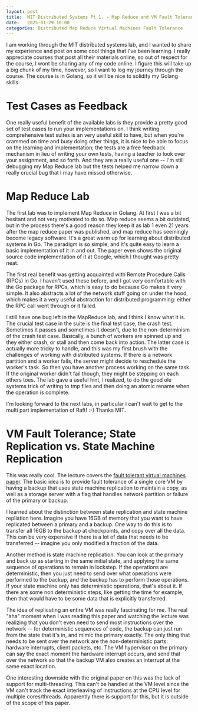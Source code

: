 ```yaml
---
layout: post
title:  MIT Distributed Systems Pt 1. - Map Reduce and VM Fault Tolerance
date:   2025-01-29 10:00
categories: Distributed Map Reduce Virtual Machines Fault Tolerance
---
```


I am working through the MIT distributed systems lab, and I wanted to share my experience and post on some cool things that I've been learning. I really appreciate courses that post all their materials online, so out of respect for the course, I wont be sharing any of my code online. I figure this will take up a big chunk of my time, however, so I want to log my journey through the course. The course is in Golang, so it will be nice to solidify my Golang skills. 

# Test Cases as Feedback

One really useful benefit of the available labs is they provide a pretty good set of test cases to run your implementations on. I think writing comprehensive test suites is an very useful skill to have, but when you're crammed on time and busy doing other things, it is nice to be able to focus on the learning and implementation; the tests are a free feedback mechanism in lieu of writing your own tests, having a teacher to look over your assignment, and so forth. And they are a really useful one -- I'm still debugging my Map Reduce lab but the tests helped me narrow down a really crucial bug that I may have missed otherwise. 

# Map Reduce Lab

The first lab was to implement Map Reduce in Golang. At first I was a bit hesitant and not very motivated to do so. Map reduce seems a bit outdated, but in the process there's a good reason they keep it as lab 1 even 21 years after the map reduce paper was published, and map reduce has seemingly become legacy software. It's a great warm up for learning about distributed systems in Go. The paradigm is so simple, and it's quite easy to learn a basic implementation of it in and out. The paper even shows the original source code implementation of it at Google, which I thought was pretty neat. 

The first real benefit was getting acquainted with Remote Procedure Calls (RPCs) in Go. I haven't used these before, and I got very comfortable with the Go package for RPCs, which is easy to do because Go makes it very simple. It also abstracts a lot of the network stuff going on under the hood, which makes it a very useful abstraction for distributed programming: either the RPC call went through or it failed. 

I still have one bug left in the MapReduce lab, and I think I know what it is. The crucial test case in the suite is the final test case, the crash test. Sometimes it passes and sometimes it doesn't, due to the non-determinism of the crash test case. Basically, a bunch of workers are spinned up and they either crash, or stall and then come back into action. The latter case is actually more tricky to handle, and this was my first brush with the challenges of working with distributed systems. If there is a network partition and a worker fails, the server might decide to reschedule the worker's task. So then you have another process working on the same task. If the original worker didn't fail though, they might be stepping on each others toes. The lab gave a useful hint, I realized, to do the good ole systems trick of writing to tmp files and then doing an atomic rename when the operation is complete. 

I'm looking forward to the next labs, in particular I can't wait to get to the multi part implementation of Raft! :-) Thanks MIT. 

# VM Fault Tolerance; State Replication vs. State Machine Replication

This was really cool. The lecture covers the [fault tolerant virtual machines paper](https://pdos.csail.mit.edu/6.824/papers/vm-ft.pdf). The basic idea is to provide fault tolerance of a single core VM by having a backup that uses state machine replication to maintain a copy, as well as a storage server with a flag that handles network partition or failure of the primary or backup. 

I learned about the distinction between state replication and state machine repliation here. Imagine you have 16GB of memory that you want to have replicated between a primary and a backup. One way to do this is to transfer all 16GB to the backup at checkpoints, and copy over all the data. This can be very expensive if there is a lot of data that needs to be transferred -- imagine you only modified a fraction of the data. 

Another method is state machine replication. You can look at the primary and back up as starting in the same initial state, and applying the same sequence of operations to remain in lockstep. If the operations are deterministic, then you just need to send over what operations were performed to the backup, and the backup has to perform those operations. If your state machine only has deterministic operations, that's about it. If there are some non deterministic steps, like getting the time for example, then that would have to be some data that is explicitly transferred. 

The idea of replicating an entire VM was really fascinating for me. The real "aha" moment when I was reading this paper and watching the lecture was realizing that you don't even need to send most instructions over the network -- for deterministic sequences of code, the backup can just run from the state that it's in, and mimic the primary exactly. The only thing that needs to be sent over the network are the non-deterministic parts: hardware interrupts, client packets, etc. The VM hypervisor on the primary can say the exact moment the hardware interrupt occurs, and send that over the network so that the backup VM also creates an interrupt at the same exact location. 

One interesting downside with the original paper on this was the lack of support for multi-threading. This can't be handled at the VM level since the VM can't track the exact interleaving of instructions at the CPU level for multiple cores/threads. Apparently there is support for this, but it is outside of the scope of this paper. 